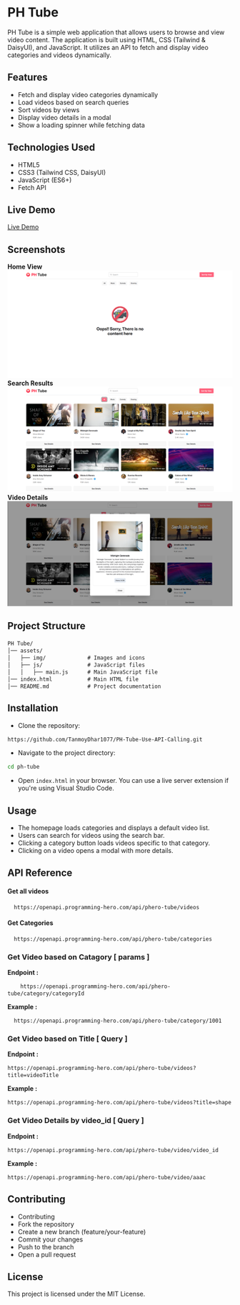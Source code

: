 
# PH Tube

PH Tube is a simple web application that allows users to browse and view video content. The application is built using HTML, CSS (Tailwind & DaisyUI), and JavaScript. It utilizes an API to fetch and display video categories and videos dynamically.

## Features

* Fetch and display video categories dynamically
* Load videos based on search queries
* Sort videos by views
* Display video details in a modal
* Show a loading spinner while fetching data
## Technologies Used

* HTML5
* CSS3 (Tailwind CSS, DaisyUI)
* JavaScript (ES6+)
* Fetch API
## Live Demo

[Live Demo](https://tanmoydhar1077.github.io/PH-Tube-Use-API-Calling/)
## Screenshots
**Home View**
![Home](./assets/img/home.png)
**Search Results**
![Video Content](./assets/img/Videos.png)
**Video Details**
![Cart](./assets/img/Card.png)

## Project Structure
```
PH Tube/
│── assets/
│   ├── img/             # Images and icons
│   ├── js/              # JavaScript files
│   │   ├── main.js      # Main JavaScript file
│── index.html           # Main HTML file
│── README.md            # Project documentation
```
## Installation

* Clone the repository: 
```bash
https://github.com/TanmoyDhar1077/PH-Tube-Use-API-Calling.git
```
* Navigate to the project directory: 
```bash
cd ph-tube
```
* Open `index.html` in your browser. You can use a live server extension if you're using Visual Studio Code.

## Usage
* The homepage loads categories and displays a default video list.
* Users can search for videos using the search bar.
* Clicking a category button loads videos specific to that category.
* Clicking on a video opens a modal with more details.

## API Reference

#### Get all videos

```
  https://openapi.programming-hero.com/api/phero-tube/videos
```

#### Get Categories

```
  https://openapi.programming-hero.com/api/phero-tube/categories
```

### Get Video based on Catagory [ params ]

 **Endpoint :** 
```
    https://openapi.programming-hero.com/api/phero-tube/category/categoryId
```
**Example :**
```
  https://openapi.programming-hero.com/api/phero-tube/category/1001
```

### Get Video based on Title [ Query ]

**Endpoint :** 
```
https://openapi.programming-hero.com/api/phero-tube/videos?title=videoTitle
```
**Example :**
```
https://openapi.programming-hero.com/api/phero-tube/videos?title=shape
```

### Get Video Details by video_id [ Query ]

**Endpoint :** 
```
https://openapi.programming-hero.com/api/phero-tube/video/video_id
```
**Example :** 
```
https://openapi.programming-hero.com/api/phero-tube/video/aaac
```


## Contributing
* Contributing
* Fork the repository
* Create a new branch (feature/your-feature)
* Commit your changes
* Push to the branch
* Open a pull request

## License

This project is licensed under the MIT License.
